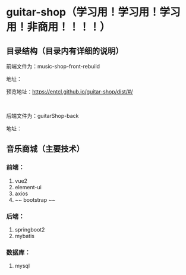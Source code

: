 # guitar-shop（学习用！学习用！学习用！非商用！！！！）

## 目录结构（目录内有详细的说明）

前端文件为：music-shop-front-rebuild

地址：

预览地址：https://entcl.github.io/guitar-shop/dist/#/

<br>

后端文件为：guitarShop-back

地址：


## 音乐商城（主要技术）

### 前端：

1. vue2
2. element-ui
3. axios
4. ~~ bootstrap ~~

### 后端：

1. springboot2
2. mybatis

### 数据库：

1. mysql



